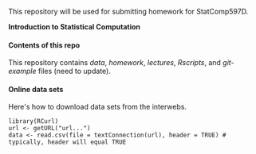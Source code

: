 This repository will be used for submitting homework for StatComp597D. 

**Introduction to Statistical Computation**

#### Contents of this repo 

This repository contains *data*, *homework*, *lectures*, *Rscripts*, and *git-example* files (need to update).

#### Online data sets

Here's how to download data sets from the interwebs. 

```{r}
library(RCurl)
url <- getURL("url...")
data <- read.csv(file = textConnection(url), header = TRUE) # typically, header will equal TRUE
```